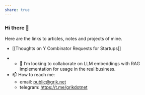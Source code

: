 ```yaml
---
share: true
---
```

### Hi there 👋

Here are the links to articles, notes and projects of mine.

* [[Thoughts on Y Combinator Requests for Startups]]

- - 👯 I’m looking to collaborate on LLM embeddings with RAG implementation for usage in the real business.
- 📫 How to reach me: 
	- email: public@grik.net
	- telegram: https://t.me/grikdotnet
